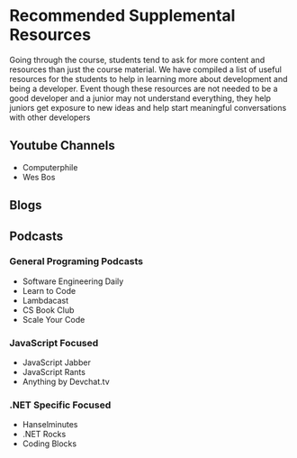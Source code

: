 # Recommended Supplemental Resources

Going through the course, students tend to ask for more content and resources than just the course material. We have compiled a list of useful resources for the students to help in learning more about development and being a developer. Event though these resources are not needed to be a good developer and a junior may not understand everything, they help juniors get exposure to new ideas and help start meaningful conversations with other developers



## Youtube Channels
- Computerphile
- Wes Bos

## Blogs

## Podcasts
### General Programing Podcasts
- Software Engineering Daily
- Learn to Code
- Lambdacast 
- CS Book Club
- Scale Your Code

### JavaScript Focused 
- JavaScript Jabber
- JavaScript Rants
- Anything by Devchat.tv

### .NET Specific Focused  
- Hanselminutes
- .NET Rocks
- Coding Blocks


